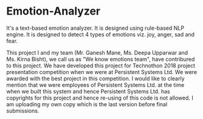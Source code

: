 # Emotion-Analyzer
It's a text-based emotion analyzer. It is designed using rule-based NLP engine. It is designed to detect 4 types of emotions viz. joy, anger, sad and fear. 

This project I and my team (Mr. Ganesh Mane, Ms. Deepa Upparwar and Ms. Kirna Bisht), we call us as "We know emotions team", have contribured to this project. We have developed this project for Technothon 2018 project presentation competition when we were at Persistent Systems Ltd. We were awarded with the best project in this competition.
I would like to clearly mention that we were employees of Persistent Systems Ltd. at the time when we built this system and hence Persistent Systems Ltd. has copyrights for this project and hence re-using of this code is not allowed. I am uploading my own copy which is the last version before final submissions.
